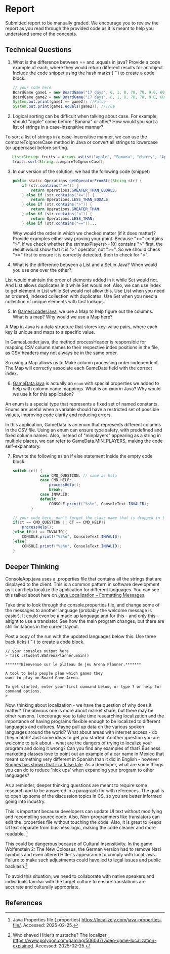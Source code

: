 # Report

Submitted report to be manually graded. We encourage you to review the report as you read through the provided
code as it is meant to help you understand some of the concepts. 

## Technical Questions

1. What is the difference between == and .equals in java? Provide a code example of each, where they would return different results for an object. Include the code snippet using the hash marks (```) to create a code block.
   ```java
   // your code here
   BoardGame game1 = new BoardGame("17 days", 6, 1, 8, 70, 70, 9.0, 600, 9.0, 2005);
   BoardGame game2 = new BoardGame("17 days", 6, 1, 8, 70, 70, 9.0, 600, 9.0, 2005);
   System.out.print(game1 == game2); //False
   System.out.print(game1.equals(game2)); //True
   ```


2. Logical sorting can be difficult when talking about case. For example, should "apple" come before "Banana" or after? How would you sort a list of strings in a case-insensitive manner? 


To sort a list of strings in a case-insensitive manner, we can use the compareToIgnoreCase method in Java or convert all strings to lowercase (or uppercase) before sorting.

```java
   List<String> fruits = Arrays.asList("apple", "Banana", "cherry", "Apricot", "banana");
   fruits.sort(String::compareToIgnoreCase);
```


3. In our version of the solution, we had the following code (snippet)
    ```java
    public static Operations getOperatorFromStr(String str) {
        if (str.contains(">=")) {
            return Operations.GREATER_THAN_EQUALS;
        } else if (str.contains("<=")) {
            return Operations.LESS_THAN_EQUALS;
        } else if (str.contains(">")) {
            return Operations.GREATER_THAN;
        } else if (str.contains("<")) {
            return Operations.LESS_THAN;
        } else if (str.contains("=="))...
    ```
    Why would the order in which we checked matter (if it does matter)? Provide examples either way proving your point. 
   Because ">=" contains ">", if we check whether the str(maxPlayers>=10) contains ">" first, the result would show that it is ">" operator, not ">=".
   So we should check ">=" first to ensure it is correctly detected, then to check for ">".


4. What is the difference between a List and a Set in Java? When would you use one over the other? 

List would maintain the order of elements added in it while Set would not. And List allows duplicates in it while Set would not. Also, we can use index to get element in List while Set would not allow this.
Use List when you need an ordered, indexed collection with duplicates. Use Set when you need a collection of unique elements with fast lookups.


5. In [GamesLoader.java](src/main/java/student/GamesLoader.java), we use a Map to help figure out the columns. What is a map? Why would we use a Map here? 

A Map in Java is a data structure that stores key-value pairs, where each key is unique and maps to a specific value.

In GamesLoader.java, the method processHeader is responsible for mapping CSV column names to their respective index positions in the file, as CSV headers may not always be in the same order.

So using a Map allows us to Make column processing order-independent. The Map will correctly associate each GameData field with the correct index.


6. [GameData.java](src/main/java/student/GameData.java) is actually an `enum` with special properties we added to help with column name mappings. What is an `enum` in Java? Why would we use it for this application?

An enum  is a special type that represents a fixed set of named constants. Enums are useful when a variable should have a restricted set of possible values, improving code clarity and reducing errors.

In this application, GameData is an enum that represents different columns in the CSV file. Using an enum can ensure type safety, with predefined and fixed column names. Also, instead of "minplayers" appearing as a string in multiple places, we can refer to GameData.MIN_PLAYERS, making the code self-explanatory.



7. Rewrite the following as an if else statement inside the empty code block.
    ```java
    switch (ct) {
                case CMD_QUESTION: // same as help
                case CMD_HELP:
                    processHelp();
                    break;
                case INVALID:
                default:
                    CONSOLE.printf("%s%n", ConsoleText.INVALID);
            }
    ``` 

    ```java
    // your code here, don't forget the class name that is dropped in the switch block..
    if(ct == CMD_QUESTION || CT == CMD_HELP){
        processHelp();
   }else if(ct == INVALID){
        CONSOLE.printf("%s%n", ConsoleText.INVALID);
   }else{
        CONSOLE.printf("%s%n", ConsoleText.INVALID);
   }
    ```

## Deeper Thinking

ConsoleApp.java uses a .properties file that contains all the strings
that are displayed to the client. This is a common pattern in software development
as it can help localize the application for different languages. You can see this
talked about here on [Java Localization – Formatting Messages](https://www.baeldung.com/java-localization-messages-formatting).

Take time to look through the console.properties file, and change some of the messages to
another language (probably the welcome message is easier). It could even be a made up language and for this - and only this - alright to use a translator. See how the main program changes, but there are still limitations in 
the current layout. 

Post a copy of the run with the updated languages below this. Use three back ticks (```) to create a code block. 

```text
// your consoles output here
> Task :student.BGArenaPlanner.main()

*******Bienvenue sur le plateau de jeu Arena Planner.*******

A tool to help people plan which games they 
want to play on Board Game Arena. 

To get started, enter your first command below, or type ? or help for command options.
> 
```

Now, thinking about localization - we have the question of why does it matter? The obvious
one is more about market share, but there may be other reasons.  I encourage
you to take time researching localization and the importance of having programs
flexible enough to be localized to different languages and cultures. Maybe pull up data on the
various spoken languages around the world? What about areas with internet access - do they match? Just some ideas to get you started. Another question you are welcome to talk about - what are the dangers of trying to localize your program and doing it wrong? Can you find any examples of that? Business marketing classes love to point out an example of a car name in Mexico that meant something very different in Spanish than it did in English - however [Snopes has shown that is a false tale](https://www.snopes.com/fact-check/chevrolet-nova-name-spanish/).  As a developer, what are some things you can do to reduce 'hick ups' when expanding your program to other languages?


As a reminder, deeper thinking questions are meant to require some research and to be answered in a paragraph for with references. The goal is to open up some of the discussion topics in CS, so you are better informed going into industry.

This is important because developers can update UI text without modifying and recompiling source code. Also, Non-programmers like translators can edit the .properties file without touching the code. Also, it is great to Keeps UI text separate from business logic, making the code cleaner and more readable. [^1]

This could be dangerous because of  Cultural Insensitivity. In the game Wolfenstein 2: The New Colossus, the German version had to remove Nazi symbols and even altered Hitler's appearance to comply with local laws. Failure to make such adjustments could have led to legal issues and public backlash.[^2]

To avoid this situation, we need to collaborate with native speakers and individuals familiar with the target culture to ensure translations are accurate and culturally appropriate.

## References

[^1]: Java Properties file (.properties) https://localizely.com/java-properties-file/. Accessed: 2025-02-25.

[^2]: Who shaved Hitler’s mustache? The localizer https://www.polygon.com/gaming/506037/video-game-localization-explained. Accessed: 2025-02-25.